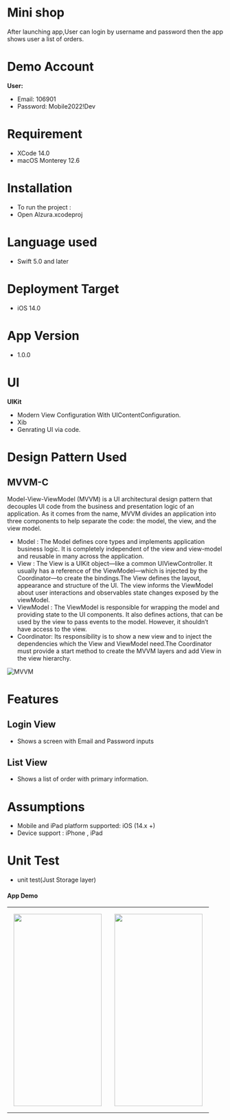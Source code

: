 # Mini shop
After launching app,User can login by username and password then the app shows user a list of orders. 


# Demo Account
**User:**
 - Email: 106901 
 - Password: Mobile2022!Dev

# Requirement
- XCode 14.0
- macOS Monterey 12.6

# Installation
- To run the project :
- Open Alzura.xcodeproj

# Language used 
- Swift 5.0 and later

# Deployment Target 
- iOS 14.0

# App Version
- 1.0.0 

# UI
 **UIKit**
- Modern View Configuration With UIContentConfiguration.
- Xib
- Genrating UI via code.

# Design Pattern Used

## MVVM-C
Model-View-ViewModel (MVVM) is a UI architectural design pattern that decouples UI code from the business and presentation logic of an
application. As it comes from the name, MVVM divides an application into three components to help separate the code: the model, the view, and
the view model.

- Model : The Model defines core types and implements application business logic. It is completely independent of the view and view-model and reusable in many across the application.
- View : The View is a UIKit object—like a common UIViewController. It usually has a reference of the ViewModel—which is injected by the Coordinator—to create the bindings.The View defines the layout, appearance and structure of the UI. The view informs the ViewModel about user interactions and observables state changes exposed by the viewModel.
- ViewModel : The ViewModel is responsible for wrapping the model and providing state to the UI components. It also defines actions, that can be used by the view to pass events to the model. However, it shouldn’t have access to the view.
- Coordinator: Its responsibility is to show a new view and to inject the dependencies which the View and ViewModel need.The Coordinator must provide a start method to create the MVVM layers and add View in the view hierarchy.

![MVVM](https://miro.medium.com/max/1400/1*vDKyLYW7dmErE00DeBTPxg.jpeg)


# Features

## Login View
- Shows a screen with Email and Password inputs

## List View
- Shows a list of order with primary information.


# Assumptions                
-   Mobile and iPad platform supported: iOS (14.x +)        
-   Device support : iPhone , iPad 

# Unit Test
- unit test(Just Storage layer)

#### App Demo
<table>
 <tr>
  <td style = "padding: 15px;">
   <img width = "205" height = "448" src="https://user-images.githubusercontent.com/5070406/201547024-e29b7e3a-8179-4bd9-ba57-9caa3340eb09.png" alt="" />
  </td>
  <td style = "padding: 15px;">
   <img width = "205" height = "448" src="https://user-images.githubusercontent.com/5070406/201547054-cbbd1844-e481-4a72-b806-238b1f461705.png" alt="" />
  </td>
 </tr>
</table>


